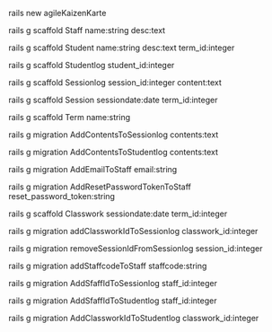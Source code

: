 rails new agileKaizenKarte

rails g scaffold Staff name:string desc:text

rails g scaffold Student name:string desc:text term_id:integer

rails g scaffold Studentlog student_id:integer

rails g scaffold Sessionlog session_id:integer content:text

rails g scaffold Session sessiondate:date term_id:integer

rails g scaffold Term name:string

rails g migration AddContentsToSessionlog contents:text

rails g migration AddContentsToStudentlog contents:text

rails g migration AddEmailToStaff email:string

rails g migration AddResetPasswordTokenToStaff reset_password_token:string

rails g scaffold Classwork sessiondate:date term_id:integer

rails g migration addClassworkIdToSessionlog classwork_id:integer

rails g migration removeSessionIdFromSessionlog session_id:integer

rails g migration addStaffcodeToStaff staffcode:string

rails g migration AddSfaffIdToSessionlog staff_id:integer

rails g migration AddSfaffIdToStudentlog staff_id:integer

rails g migration AddClassworkIdToStudentlog classwork_id:integer


